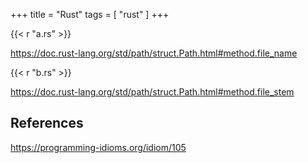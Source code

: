 +++
title = "Rust"
tags = [ "rust" ]
+++

{{< r "a.rs" >}}

<https://doc.rust-lang.org/std/path/struct.Path.html#method.file_name>

{{< r "b.rs" >}}

<https://doc.rust-lang.org/std/path/struct.Path.html#method.file_stem>

## References

<https://programming-idioms.org/idiom/105>
